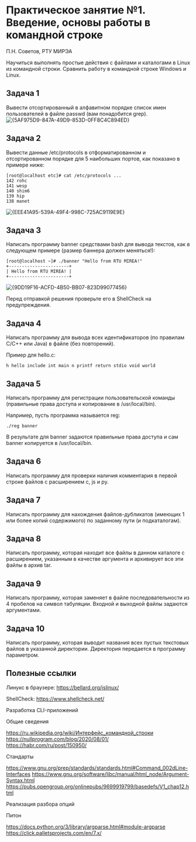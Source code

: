 # Практическое занятие №1. Введение, основы работы в командной строке

П.Н. Советов, РТУ МИРЭА

Научиться выполнять простые действия с файлами и каталогами в Linux из командной строки. Сравнить работу в командной строке Windows и Linux.

## Задача 1

Вывести отсортированный в алфавитном порядке список имен пользователей в файле passwd (вам понадобится grep).
![{5AF975D9-847A-49D9-853D-0FF8C4C894ED}](https://github.com/user-attachments/assets/f38e8724-c878-4455-94a2-5f41d90be3db)

## Задача 2

Вывести данные /etc/protocols в отформатированном и отсортированном порядке для 5 наибольших портов, как показано в примере ниже:

```
[root@localhost etc]# cat /etc/protocols ...
142 rohc
141 wesp
140 shim6
139 hip
138 manet
```
![{EEE41A95-539A-49F4-998C-725AC9119E9E}](https://github.com/user-attachments/assets/5261dc94-6909-447d-a325-d617d9d6321b)

## Задача 3

Написать программу banner средствами bash для вывода текстов, как в следующем примере (размер баннера должен меняться!):

```
[root@localhost ~]# ./banner "Hello from RTU MIREA!"
+-----------------------+
| Hello from RTU MIREA! |
+-----------------------+
```
![{9DD19F16-ACFD-4B50-BB07-823D99077456}](https://github.com/user-attachments/assets/d75d5a48-e885-4d57-8ad1-c0532c1e7519)

Перед отправкой решения проверьте его в ShellCheck на предупреждения.

## Задача 4

Написать программу для вывода всех идентификаторов (по правилам C/C++ или Java) в файле (без повторений).

Пример для hello.c:

```
h hello include int main n printf return stdio void world
```

## Задача 5

Написать программу для регистрации пользовательской команды (правильные права доступа и копирование в /usr/local/bin).

Например, пусть программа называется reg:

```
./reg banner
```

В результате для banner задаются правильные права доступа и сам banner копируется в /usr/local/bin.

## Задача 6

Написать программу для проверки наличия комментария в первой строке файлов с расширением c, js и py.

## Задача 7

Написать программу для нахождения файлов-дубликатов (имеющих 1 или более копий содержимого) по заданному пути (и подкаталогам).

## Задача 8

Написать программу, которая находит все файлы в данном каталоге с расширением, указанным в качестве аргумента и архивирует все эти файлы в архив tar.

## Задача 9

Написать программу, которая заменяет в файле последовательности из 4 пробелов на символ табуляции. Входной и выходной файлы задаются аргументами.

## Задача 10

Написать программу, которая выводит названия всех пустых текстовых файлов в указанной директории. Директория передается в программу параметром. 

## Полезные ссылки

Линукс в браузере: https://bellard.org/jslinux/

ShellCheck: https://www.shellcheck.net/

Разработка CLI-приложений

Общие сведения

https://ru.wikipedia.org/wiki/Интерфейс_командной_строки
https://nullprogram.com/blog/2020/08/01/
https://habr.com/ru/post/150950/

Стандарты

https://www.gnu.org/prep/standards/standards.html#Command_002dLine-Interfaces
https://www.gnu.org/software/libc/manual/html_node/Argument-Syntax.html
https://pubs.opengroup.org/onlinepubs/9699919799/basedefs/V1_chap12.html

Реализация разбора опций

Питон

https://docs.python.org/3/library/argparse.html#module-argparse
https://click.palletsprojects.com/en/7.x/
